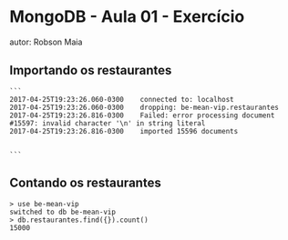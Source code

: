 # MongoDB - Aula 01 - Exercício
autor: Robson Maia

## Importando os restaurantes

    ```
    2017-04-25T19:23:26.060-0300	connected to: localhost
    2017-04-25T19:23:26.060-0300	dropping: be-mean-vip.restaurantes
    2017-04-25T19:23:26.816-0300	Failed: error processing document #15597: invalid character '\n' in string literal
    2017-04-25T19:23:26.816-0300	imported 15596 documents


    ```

## Contando os restaurantes
	
	> use be-mean-vip
	switched to db be-mean-vip
	> db.restaurantes.find({}).count()
	15000

